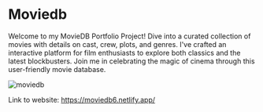 # Moviedb
Welcome to my MovieDB Portfolio Project! Dive into a curated collection of movies with details on cast, crew, plots, and genres. I've crafted an interactive platform for film enthusiasts to explore both classics and the latest blockbusters. Join me in celebrating the magic of cinema through this user-friendly movie database.

![moviedb](https://user-images.githubusercontent.com/50628520/137638074-a94db396-e678-4920-b901-fdaf5fb971cd.png)

Link to website: https://moviedb6.netlify.app/
